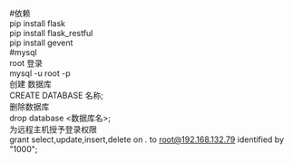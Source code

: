 #依赖  
    pip install flask  
    pip install flask_restful  
    pip install gevent  
#mysql  
root 登录  
mysql -u root -p  
创建 数据库  
CREATE DATABASE 名称;  
删除数据库  
drop database <数据库名>;  
为远程主机授予登录权限  
grant select,update,insert,delete on *.* to root@192.168.132.79 identified by "1000";  
